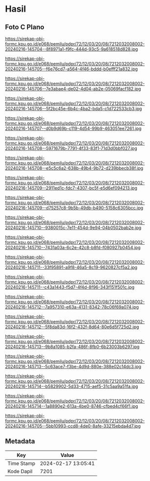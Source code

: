 # Hasil

## Foto C Plano

https://sirekap-obj-formc.kpu.go.id/e068/pemilu/pdpr/72/12/03/20/08/7212032008002-20240216-145704--8f8971a1-f9fc-444d-93c5-9a618518d828.jpg

https://sirekap-obj-formc.kpu.go.id/e068/pemilu/pdpr/72/12/03/20/08/7212032008002-20240216-145705--f6e76cd7-a564-4f46-bddd-b0efff21a832.jpg

https://sirekap-obj-formc.kpu.go.id/e068/pemilu/pdpr/72/12/03/20/08/7212032008002-20240216-145706--7e3abae4-de02-4d04-ab2e-05069facf182.jpg

https://sirekap-obj-formc.kpu.go.id/e068/pemilu/pdpr/72/12/03/20/08/7212032008002-20240216-145706--5f2bc45e-6b4c-4ba2-bda5-c1d722533cb3.jpg

https://sirekap-obj-formc.kpu.go.id/e068/pemilu/pdpr/72/12/03/20/08/7212032008002-20240216-145707--d0b9d69b-c119-4d54-99b9-463051ee7261.jpg

https://sirekap-obj-formc.kpu.go.id/e068/pemilu/pdpr/72/12/03/20/08/7212032008002-20240216-145708--5971679b-7791-4f33-83f1-71d3d0bbf027.jpg

https://sirekap-obj-formc.kpu.go.id/e068/pemilu/pdpr/72/12/03/20/08/7212032008002-20240216-145708--e5c5c6a2-638b-49b4-9b72-d239bbecb38f.jpg

https://sirekap-obj-formc.kpu.go.id/e068/pemilu/pdpr/72/12/03/20/08/7212032008002-20240216-145709--2911ed1c-fdc7-4307-bc5f-e5d6ef094213.jpg

https://sirekap-obj-formc.kpu.go.id/e068/pemilu/pdpr/72/12/03/20/08/7212032008002-20240216-145709--d75257c8-9b5b-49db-b490-5158c6305bcc.jpg

https://sirekap-obj-formc.kpu.go.id/e068/pemilu/pdpr/72/12/03/20/08/7212032008002-20240216-145710--9380015c-7e11-454d-9e94-04b0502bab2e.jpg

https://sirekap-obj-formc.kpu.go.id/e068/pemilu/pdpr/72/12/03/20/08/7212032008002-20240216-145710--7431a03a-6c2e-42c8-b8fd-f080927b0454.jpg

https://sirekap-obj-formc.kpu.go.id/e068/pemilu/pdpr/72/12/03/20/08/7212032008002-20240216-145711--33f95891-a9f8-46a5-8c19-9620827cf5a2.jpg

https://sirekap-obj-formc.kpu.go.id/e068/pemilu/pdpr/72/12/03/20/08/7212032008002-20240216-145711--c43a1443-f5d7-4f4d-8f96-343f151f501c.jpg

https://sirekap-obj-formc.kpu.go.id/e068/pemilu/pdpr/72/12/03/20/08/7212032008002-20240216-145712--7a957310-e63a-4131-8342-78c06f69a074.jpg

https://sirekap-obj-formc.kpu.go.id/e068/pemilu/pdpr/72/12/03/20/08/7212032008002-20240216-145712--5f8da83d-16f2-432f-8d64-80e6d5f725d2.jpg

https://sirekap-obj-formc.kpu.go.id/e068/pemilu/pdpr/72/12/03/20/08/7212032008002-20240216-145713--9b8a1085-b2fa-486f-8fb0-6b23003b6297.jpg

https://sirekap-obj-formc.kpu.go.id/e068/pemilu/pdpr/72/12/03/20/08/7212032008002-20240216-145713--5c63ace7-f3be-4d9d-880e-388e02c14dc3.jpg

https://sirekap-obj-formc.kpu.go.id/e068/pemilu/pdpr/72/12/03/20/08/7212032008002-20240216-145714--b5829902-5d33-4715-aef5-31c5aa9a51fa.jpg

https://sirekap-obj-formc.kpu.go.id/e068/pemilu/pdpr/72/12/03/20/08/7212032008002-20240216-145714--1a8890e2-613a-4be0-8746-cfbed4cf66f1.jpg

https://sirekap-obj-formc.kpu.go.id/e068/pemilu/pdpr/72/12/03/20/08/7212032008002-20240216-145705--5bb10993-ccd8-4de0-8afe-33215ebda4d7.jpg


## Metadata

| Key        | Value               |
| ---------- | ------------------- |
| Time Stamp | 2024-02-17 13:05:41 |
| Kode Dapil | 7201                |




